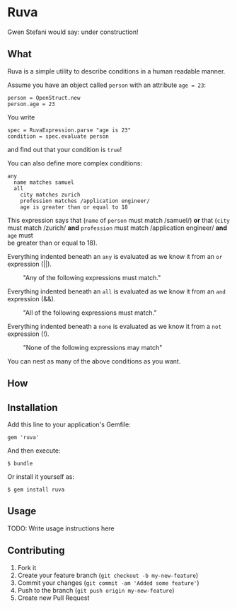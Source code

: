 # Ruva

Gwen Stefani would say: under construction!

## What

Ruva is a simple utility to describe conditions in a human readable manner.

Assume you have an object called `person` with an attribute `age = 23`:

    person = OpenStruct.new
    person.age = 23

You write 

    spec = RuvaExpression.parse "age is 23"
    condition = spec.evaluate person 

and find out that your condition is `true`!

You can also define more complex conditions:

    any
      name matches samuel
      all
        city matches zurich
        profession matches /application engineer/
        age is greater than or equal to 18      
        
This expression says that (`name` of `person` must match /samuel/) __or__ that (`city` 
must match /zurich/ __and__ `profession` must match /application engineer/ __and__ `age` must  
be greater than or equal to 18).

Everything indented beneath an `any` is evaluated as we know it from an `or` expression (||).

&nbsp;&nbsp;&nbsp;&nbsp;&nbsp;&nbsp;&nbsp;&nbsp; "Any of the following expressions must match."
  
Everything indented beneath an `all` is evaluated as we know it from an `and` expression (&&).

&nbsp;&nbsp;&nbsp;&nbsp;&nbsp;&nbsp;&nbsp;&nbsp; "All of the following expressions must match."
  
Everything indented beneath a `none` is evaluated as we know it from a `not` expression (!).

&nbsp;&nbsp;&nbsp;&nbsp;&nbsp;&nbsp;&nbsp;&nbsp; "None of the following expressions may match"

You can nest as many of the above conditions as you want.


## How



## Installation

Add this line to your application's Gemfile:

    gem 'ruva'

And then execute:

    $ bundle

Or install it yourself as:

    $ gem install ruva

## Usage

TODO: Write usage instructions here

## Contributing

1. Fork it
2. Create your feature branch (`git checkout -b my-new-feature`)
3. Commit your changes (`git commit -am 'Added some feature'`)
4. Push to the branch (`git push origin my-new-feature`)
5. Create new Pull Request
